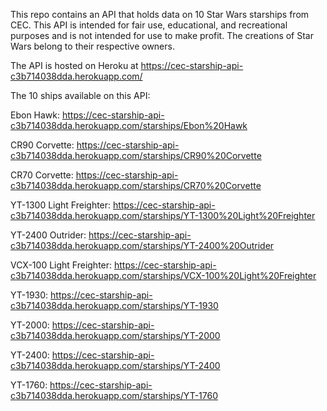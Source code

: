This repo contains an API that holds data on 10 Star Wars starships from CEC. This API is intended for fair use, educational, and recreational purposes and is not intended for use to make profit. The creations of Star Wars belong to their respective owners.

The API is hosted on Heroku at https://cec-starship-api-c3b714038dda.herokuapp.com/

The 10 ships available on this API: 

Ebon Hawk: https://cec-starship-api-c3b714038dda.herokuapp.com/starships/Ebon%20Hawk

CR90 Corvette: https://cec-starship-api-c3b714038dda.herokuapp.com/starships/CR90%20Corvette

CR70 Corvette: https://cec-starship-api-c3b714038dda.herokuapp.com/starships/CR70%20Corvette

YT-1300 Light Freighter: https://cec-starship-api-c3b714038dda.herokuapp.com/starships/YT-1300%20Light%20Freighter

YT-2400 Outrider: https://cec-starship-api-c3b714038dda.herokuapp.com/starships/YT-2400%20Outrider

VCX-100 Light Freighter: https://cec-starship-api-c3b714038dda.herokuapp.com/starships/VCX-100%20Light%20Freighter

YT-1930: https://cec-starship-api-c3b714038dda.herokuapp.com/starships/YT-1930

YT-2000: https://cec-starship-api-c3b714038dda.herokuapp.com/starships/YT-2000

YT-2400: https://cec-starship-api-c3b714038dda.herokuapp.com/starships/YT-2400

YT-1760: https://cec-starship-api-c3b714038dda.herokuapp.com/starships/YT-1760

